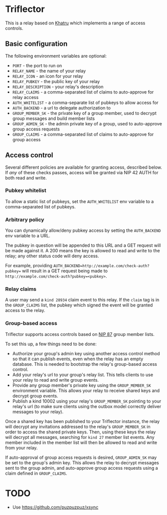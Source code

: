# Triflector

This is a relay based on [Khatru](https://github.com/fiatjaf/khatru) which implements a range of access controls.

## Basic configuration

The following environment variables are optional:

- `PORT` - the port to run on
- `RELAY_NAME` - the name of your relay
- `RELAY_ICON` - an icon for your relay
- `RELAY_PUBKEY` - the public key of your relay
- `RELAY_DESCRIPTION` - your relay's description
- `RELAY_CLAIMS` - a comma-separated list of claims to auto-approve for relay access
- `AUTH_WHITELIST` - a comma-separate list of pubkeys to allow access for
- `AUTH_BACKEND` - a url to delegate authorization to
- `GROUP_MEMBER_SK` - the private key of a group member, used to decrypt group messages and build member lists
- `GROUP_ADMIN_SK` - the admin private key of a group, used to auto-approve group access requests
- `GROUP_CLAIMS` - a comma-separated list of claims to auto-approve for group access

## Access control

Several different policies are available for granting access, described below. If _any_ of these checks passes, access will be granted via NIP 42 AUTH for both read and write.

### Pubkey whitelist

To allow a static list of pubkeys, set the `AUTH_WHITELIST` env variable to a comma-separated list of pubkeys.

### Arbitrary policy

You can dynamically allow/deny pubkey access by setting the `AUTH_BACKEND` env variable to a URL.

The pubkey in question will be appended to this URL and a GET request will be made against it. A 200 means the key is allowed to read and write to the relay; any other status code will deny access.

For example, providing `AUTH_BACKEND=http://example.com/check-auth?pubkey=` will result in a GET request being made to `http://example.com/check-auth?pubkey=<pubkey>`.

### Relay claims

A user may send a `kind 28934` claim event to this relay. If the `claim` tag is in the `GROUP_CLAIMS` list, the pubkey which signed the event will be granted access to the relay.

### Group-based access

Triflector supports access controls based on [NIP 87](https://github.com/nostr-protocol/nips/pull/875) group member lists.

To set this up, a few things need to be done:

- Authorize your group's admin key using another access control method so that it can publish events, even when the relay has an empty database. This is needed to bootstrap the relay's group-based access control.
- Add your relay's url to your group's relay list. This tells clients to use your relay to read and write group events.
- Provide any group member's private key using the `GROUP_MEMBER_SK` environment variable. This allows your relay to receive shared keys and decrypt group events.
- Publish a kind 10002 using your relay's `GROUP_MEMBER_SK` pointing to your relay's url (to make sure clients using the outbox model correctly deliver messages to your relay).

Once a shared key has been published to your Triflector instance, the relay will decrypt any invitations addressed to the relay's `GROUP_MEMBER_SK` in order to access the shared private keys. Then, using these keys the relay will decrypt all messages, searching for `kind 27` member list events. Any member included in the member list will then be allowed to read and write from your relay.

If auto-approval of group access requests is desired, `GROUP_ADMIN_SK` may be set to the group's admin key. This allows the relay to decrypt messages sent to the group admin, and auto-approve group access requests using a claim defined in `GROUP_CLAIMS`.

# TODO

- Use https://github.com/puzpuzpuz/xsync
